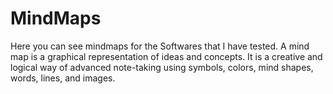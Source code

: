 # MindMaps
 Here you can see mindmaps for the Softwares that I have tested. 
A mind map is a graphical representation of ideas and concepts. It is a creative and logical way of advanced note-taking using symbols, colors, mind shapes, words, lines, and images.
